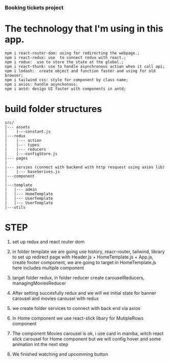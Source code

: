 ### Booking tickets project


# The technology that I'm using in this app.
```
npm i react-router-dom: using for redirecting the webpage.;
npm i react-redux: use  to connect redux with react.;
npm i redux:  use to store the state at the global.;
npm i react-thunk: use to handle asynchronous action when it call api;
npm i lodash:  create object and function faster and using for old browser;
npm i tailwind css: style for component by class name;
npm i axios: handle asynchonous;
npm i antd: design UI faster with components in antd;
```

# build folder structures

```
src/ 
|--- assets
|    |---constant.js
|---redux 
|    |--- action
|    |--- types
|    |--- reducers
|    |---configStore.js
|--- pages
|
|--- servies (connect with backend with http resquest using axios lib) 
|    |--- baseSerives.js
|---component
|
|---template
|   |--- admin
|   |--- HomeTemplate
|   |--- UserTemplate
|   |--- UserTemplate
|---utils
```



# STEP

1. set up redux and react router dom 

2. in folder template we are going use history, reacr-router, tailwind, library to set up redirect page with Header.js + HomeTemplate.js + App.js, create footer component, we are going to target in HomeTemplate.js here includes multiple component 

3. target folder redux, in folder reducer create carouselReducers, managingMoviesReducer

4. After setting succesfully redux and we will we initial state for banner carousel and movies carousel with redux

5. we create folder services to connect with back end via axios

6. In Home component we use react-slick libary for MutipleRows component

6. The component Movies carousel is ok, i use card in mamba, witch react slick carousel for Home component but we will config hover and some animation int the next step

7. We finished watching and upcomming button




